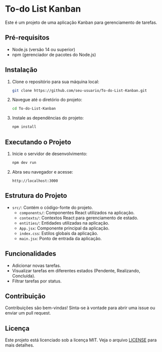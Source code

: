 # To-do List Kanban

Este é um projeto de uma aplicação Kanban para gerenciamento de tarefas.

## Pré-requisitos

- Node.js (versão 14 ou superior)
- npm (gerenciador de pacotes do Node.js)

## Instalação

1. Clone o repositório para sua máquina local:

   ```bash
   git clone https://github.com/seu-usuario/To-do-List-Kanban.git
   ```

2. Navegue até o diretório do projeto:

   ```bash
   cd To-do-List-Kanban
   ```

3. Instale as dependências do projeto:

   ```bash
   npm install
   ```

## Executando o Projeto

1. Inicie o servidor de desenvolvimento:

   ```bash
   npm dev run
   ```

2. Abra seu navegador e acesse:

   ```
   http://localhost:3000
   ```

## Estrutura do Projeto

- `src/`: Contém o código-fonte do projeto.
  - `components/`: Componentes React utilizados na aplicação.
  - `contexts/`: Contextos React para gerenciamento de estado.
  - `entities/`: Entidades utilizadas na aplicação.
  - `App.jsx`: Componente principal da aplicação.
  - `index.css`: Estilos globais da aplicação.
  - `main.jsx`: Ponto de entrada da aplicação.

## Funcionalidades

- Adicionar novas tarefas.
- Visualizar tarefas em diferentes estados (Pendente, Realizando, Concluída).
- Filtrar tarefas por status.

## Contribuição

Contribuições são bem-vindas! Sinta-se à vontade para abrir uma issue ou enviar um pull request.

## Licença

Este projeto está licenciado sob a licença MIT. Veja o arquivo [LICENSE](LICENSE) para mais detalhes.
